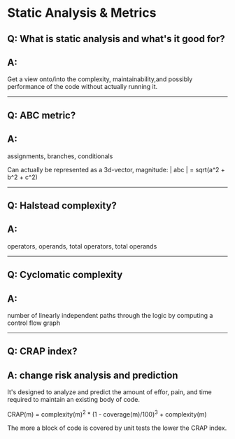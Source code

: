 # Static Analysis & Metrics

## Q: What is static analysis and what's it good for?

## A:
Get a view onto/into the complexity, maintainability,and possibly performance of the code without actually running it.


---

## Q: ABC metric?

## A: 
assignments, branches, conditionals

Can actually be represented as a 3d-vector, magnitude: | abc | = sqrt(a^2 + b^2 + c^2)

---

## Q: Halstead complexity?

## A: 
operators, operands, total operators, total operands

---
## Q: Cyclomatic complexity

## A: 
number of linearly independent paths through the logic by computing a control flow graph


---

## Q: CRAP index?

## A: change risk analysis and prediction
It's designed to analyze and predict the amount of effor, pain, and time required to maintain an existing body of code. 

CRAP(m) = complexity(m)<sup>2</sup> * (1 - coverage(m)/100)<sup>3</sup> + complexity(m)

The more a block of code is covered by unit tests the lower the CRAP index.